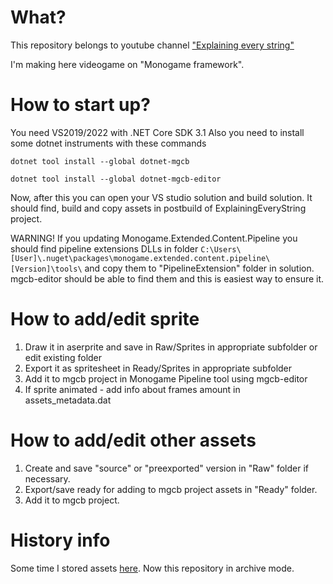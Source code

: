 # What?
This repository belongs to youtube channel ["Explaining every string"](https://www.youtube.com/c/explainingeverystring)

I'm making here videogame on "Monogame framework".
# How to start up?
You need VS2019/2022 with .NET Core SDK 3.1
Also you need to install some dotnet instruments with these commands

`dotnet tool install --global dotnet-mgcb`

`dotnet tool install --global dotnet-mgcb-editor`

Now, after this you can open your VS studio solution and build solution. It should find, build and copy assets in postbuild of ExplainingEveryString project.

WARNING!
If you updating Monogame.Extended.Content.Pipeline you should find pipeline extensions DLLs in folder `C:\Users\[User]\.nuget\packages\monogame.extended.content.pipeline\[Version]\tools\` and copy them to "PipelineExtension" folder in solution. mgcb-editor should be able to find them and this is easiest way to ensure it.

# How to add/edit sprite
1. Draw it in aserprite and save in Raw/Sprites in appropriate subfolder or edit existing folder
2. Export it as spritesheet in Ready/Sprites in appropriate subfolder
3. Add it to mgcb project in Monogame Pipeline tool using mgcb-editor
4. If sprite animated - add info about frames amount in assets_metadata.dat
# How to add/edit other assets
1. Create and save "source" or "preexported" version in "Raw" folder if necessary.
2. Export/save ready for adding to mgcb project assets in "Ready" folder.
3. Add it to mgcb project.
# History info
Some time I stored assets [here](https://github.com/chelovekbeznika/ExplainingEveryStringAssets). Now this repository in archive mode.